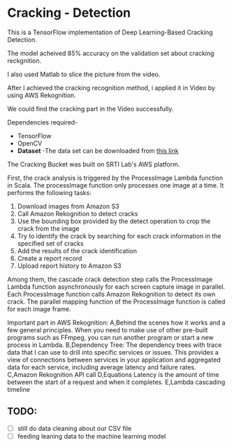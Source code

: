 # Cracking - Detection

This is a TensorFlow implementation of Deep Learning-Based Cracking Detection.

The model acheived 85% accuracy on the validation set about cracking reckgnition.

I also used Matlab to slice the picture from the video.

After I achieved the cracking recognition method, i applied it in Video by using AWS Rekognition.

We could find the cracking part in the Video successfully.

Dependencies required-<br />
- TensorFlow<br />
- OpenCV<br />
- <b>Dataset</b> -The data set can be downloaded from [this link]( https://drive.google.com/file/d/1kC60RGO3rcScVk7HY-s7tTMJeMbADfh1/view?usp=sharing)<br />
 

The Cracking Bucket was built on SRTI Lab's AWS platform.

First, the crack analysis is triggered by the ProcessImage Lambda function in Scala. The processImage function only processes one image at a time. It performs the following tasks:
1. Download images from Amazon S3
2. Call Amazon Rekognition to detect cracks
3. Use the bounding box provided by the detect operation to crop the crack from the image
4. Try to identify the crack by searching for each crack information in the specified set of cracks
5. Add the results of the crack identification
6. Create a report record
7. Upload report history to Amazon S3

Among them, the cascade crack detection step calls the ProcessImage Lambda function asynchronously for each screen capture image in parallel. Each ProcessImage function calls Amazon Rekognition to detect its own crack. The parallel mapping function of the ProcessImage function is called for each image frame.

Important part in AWS Rekognition:
A,Behind the scenes
how it works and a few general principles.
When you need to make use of other pre-built programs such as FFmpeg, you can run another program or start a new process in Lambda.
B,Dependency Tree:
The dependency trees with trace data that I can use to drill into specific services or issues. This provides a view of connections between services in your application and aggregated data for each service, including average latency and failure rates.
C,Amazon Rekognition API call
D,Equations
Latency is the amount of time between the start of a request and when it completes. 
E,Lambda cascading timeline 

## TODO:

 - [ ] still do data cleaning about our CSV file
 - [ ] feeding leaning data to the machine learning model
